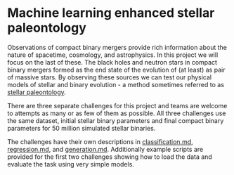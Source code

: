 # Machine learning enhanced stellar paleontology

Observations of compact binary mergers provide rich information about the nature of spacetime, cosmology, and astrophysics.
In this project we will focus on the last of these.
The black holes and neutron stars in compact binary mergers formed as the end state of the evolution of (at least) as pair of massive stars.
By observing these sources we can test our physical models of stellar and binary evolution - a method sometimes referred to as [stellar paleontology](https://www.nature.com/articles/547284a).

There are three separate challenges for this project and teams are welcome to attempts as many or as few of them as possible.
All three challenges use the same dataset, initial stellar binary parameters and final compact binary parameters for 50 million
simulated stellar binaries.

The challenges have their own descriptions in [classification.md](classification.md), [regression.md](regression.md), and [generation.md](generation.md).
Additionally example scripts are provided for the first two challenges showing how to load the data and evaluate the task using very simple models.
